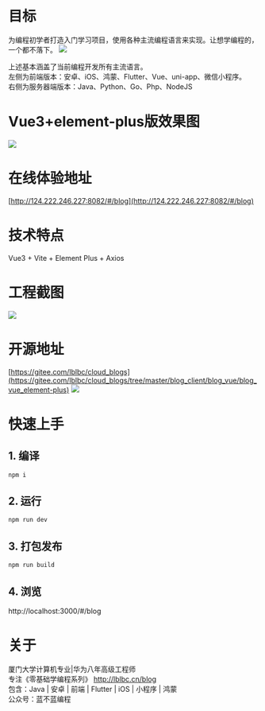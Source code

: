 # 目标
为编程初学者打造入门学习项目，使用各种主流编程语言来实现。让想学编程的，一个都不落下。
![](https://img-blog.csdnimg.cn/52e58180eab0496ebff3e830f85be5d8.png)

上述基本涵盖了当前编程开发所有主流语言。  
左侧为前端版本：安卓、iOS、鸿蒙、Flutter、Vue、uni-app、微信小程序。  
右侧为服务器端版本：Java、Python、Go、Php、NodeJS
# Vue3+element-plus版效果图
![](https://img-blog.csdnimg.cn/95ff3b7273e649ed9fabfb0eb7a9e935.png)
# 在线体验地址
[http://124.222.246.227:8082/#/blog](http://124.222.246.227:8082/#/blog)
# 技术特点
Vue3 + Vite + Element Plus + Axios
# 工程截图
![](https://img-blog.csdnimg.cn/f9ba259f99fd4e3a85e1ad07aad216ae.png)
# 开源地址
[https://gitee.com/lblbc/cloud_blogs](https://gitee.com/lblbc/cloud_blogs/tree/master/blog_client/blog_vue/blog_vue_element-plus)
![](https://img-blog.csdnimg.cn/dbdf3aa2d6534f04ade3e954e03522ee.png)
# 快速上手
## 1. 编译
`npm i`
## 2. 运行
`npm run dev`
## 3. 打包发布
`npm run build`
## 4. 浏览
http://localhost:3000/#/blog
# 关于
厦门大学计算机专业|华为八年高级工程师   
专注《零基础学编程系列》  http://lblbc.cn/blog  
包含：Java | 安卓 | 前端 | Flutter | iOS | 小程序 | 鸿蒙  
公众号：蓝不蓝编程



